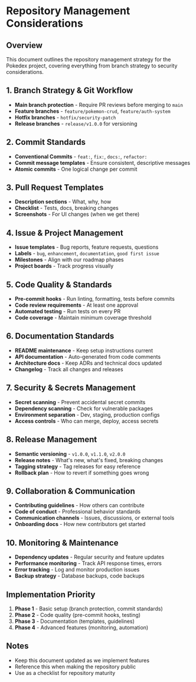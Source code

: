 # Repository Management Considerations

## Overview
This document outlines the repository management strategy for the Pokedex project, covering everything from branch strategy to security considerations.

## 1. Branch Strategy & Git Workflow
- **Main branch protection** - Require PR reviews before merging to `main`
- **Feature branches** - `feature/pokemon-crud`, `feature/auth-system`
- **Hotfix branches** - `hotfix/security-patch`
- **Release branches** - `release/v1.0.0` for versioning

## 2. Commit Standards
- **Conventional Commits** - `feat:`, `fix:`, `docs:`, `refactor:`
- **Commit message templates** - Ensure consistent, descriptive messages
- **Atomic commits** - One logical change per commit

## 3. Pull Request Templates
- **Description sections** - What, why, how
- **Checklist** - Tests, docs, breaking changes
- **Screenshots** - For UI changes (when we get there)

## 4. Issue & Project Management
- **Issue templates** - Bug reports, feature requests, questions
- **Labels** - `bug`, `enhancement`, `documentation`, `good first issue`
- **Milestones** - Align with our roadmap phases
- **Project boards** - Track progress visually

## 5. Code Quality & Standards
- **Pre-commit hooks** - Run linting, formatting, tests before commits
- **Code review requirements** - At least one approval
- **Automated testing** - Run tests on every PR
- **Code coverage** - Maintain minimum coverage threshold

## 6. Documentation Standards
- **README maintenance** - Keep setup instructions current
- **API documentation** - Auto-generated from code comments
- **Architecture docs** - Keep ADRs and technical docs updated
- **Changelog** - Track all changes and releases

## 7. Security & Secrets Management
- **Secret scanning** - Prevent accidental secret commits
- **Dependency scanning** - Check for vulnerable packages
- **Environment separation** - Dev, staging, production configs
- **Access controls** - Who can merge, deploy, access secrets

## 8. Release Management
- **Semantic versioning** - `v1.0.0`, `v1.1.0`, `v2.0.0`
- **Release notes** - What's new, what's fixed, breaking changes
- **Tagging strategy** - Tag releases for easy reference
- **Rollback plan** - How to revert if something goes wrong

## 9. Collaboration & Communication
- **Contributing guidelines** - How others can contribute
- **Code of conduct** - Professional behavior standards
- **Communication channels** - Issues, discussions, or external tools
- **Onboarding docs** - How new contributors get started

## 10. Monitoring & Maintenance
- **Dependency updates** - Regular security and feature updates
- **Performance monitoring** - Track API response times, errors
- **Error tracking** - Log and monitor production issues
- **Backup strategy** - Database backups, code backups

## Implementation Priority
1. **Phase 1** - Basic setup (branch protection, commit standards)
2. **Phase 2** - Code quality (pre-commit hooks, testing)
3. **Phase 3** - Documentation (templates, guidelines)
4. **Phase 4** - Advanced features (monitoring, automation)

## Notes
- Keep this document updated as we implement features
- Reference this when making the repository public
- Use as a checklist for repository maturity
